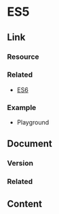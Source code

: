 # ES5

## Link

### Resource

### Related

+ [ES6](../ES6/README.md)

### Example

+ Playground

## Document

### Version

### Related

## Content
